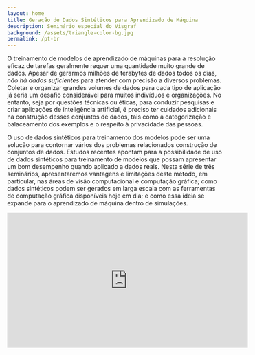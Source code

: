 ```yaml
---
layout: home
title: Geração de Dados Sintéticos para Aprendizado de Máquina
description: Seminário especial do Visgraf
background: /assets/triangle-color-bg.jpg
permalink: /pt-br
---
```


O treinamento de modelos de aprendizado de máquinas para a resolução eficaz de tarefas geralmente requer uma quantidade muito grande de dados. Apesar de gerarmos milhões de terabytes de dados todos os dias, *não há dados suficientes* para atender com precisão a diversos problemas. Coletar e organizar grandes volumes de dados para cada tipo de aplicação já seria um desafio considerável para muitos indivíduos e organizações. No entanto, seja por questões técnicas ou éticas, para conduzir pesquisas e criar aplicações de inteligência artificial, é preciso ter cuidados adicionais na construção desses conjuntos de dados, tais como a categorização e balaceamento dos exemplos e o respeito à privacidade das pessoas.


O uso de dados sintéticos para treinamento dos modelos pode ser uma solução para contornar vários dos problemas relacionados construção de conjuntos de dados. Estudos recentes apontam para a possibilidade de uso de dados sintéticos para treinamento de modelos que possam apresentar um bom desempenho quando aplicado a dados reais. Nesta série de três seminários, apresentaremos vantagens e limitações deste método, em particular, nas áreas de visão computacional e computação gráfica; como dados sintéticos podem ser gerados em larga escala com as ferramentas de computação gráfica disponíveis hoje em dia; e como essa ideia se expande para o aprendizado de máquina dentro de simulações.

<iframe width="560" height="315" src="https://www.youtube.com/embed/TJkyhV_Mfcw" title="YouTube video player" frameborder="0" allow="accelerometer; autoplay; clipboard-write; encrypted-media; gyroscope; picture-in-picture" allowfullscreen></iframe>